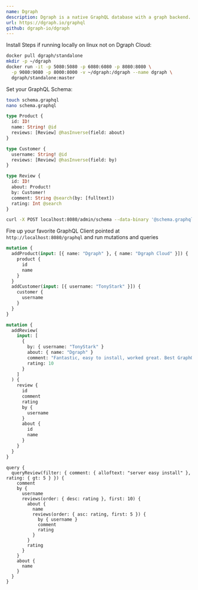 ```yaml
---
name: Dgraph
description: Dgraph is a native GraphQL database with a graph backend. This means Dgraph is not an interface on top of an existing database like Postgres but is actually designed from the ground-up for GraphQL. It is optimized for speed and performance, depending on multiple computer science breakthroughs to get the best result. Dgraph Cloud is a fully managed GraphQL backend service that lets you iterate faster, without worrying about your infrastructure.
url: https://dgraph.io/graphql
github: dgraph-io/dgraph
---
```


Install Steps if running locally on linux not on Dgraph Cloud:

```bash
docker pull dgraph/standalone
mkdir -p ~/dgraph
docker run -it -p 5080:5080 -p 6080:6080 -p 8080:8080 \
  -p 9080:9080 -p 8000:8000 -v ~/dgraph:/dgraph --name dgraph \
  dgraph/standalone:master
```

Set your GraphQL Schema:

```bash
touch schema.graphql
nano schema.graphql
```

```graphql
type Product {
  id: ID!
  name: String! @id
  reviews: [Review] @hasInverse(field: about)
}

type Customer {
  username: String! @id
  reviews: [Review] @hasInverse(field: by)
}

type Review {
  id: ID!
  about: Product!
  by: Customer!
  comment: String @search(by: [fulltext])
  rating: Int @search
}
```

```bash
curl -X POST localhost:8080/admin/schema --data-binary '@schema.graphql'
```

Fire up your favorite GraphQL Client pointed at `http://localhost:8080/graphql` and run mutations and queries

```graphql
mutation {
  addProduct(input: [{ name: "Dgraph" }, { name: "Dgraph Cloud" }]) {
    product {
      id
      name
    }
  }
  addCustomer(input: [{ username: "TonyStark" }]) {
    customer {
      username
    }
  }
}
```

```graphql
mutation {
  addReview(
    input: [
      {
        by: { username: "TonyStark" }
        about: { name: "Dgraph" }
        comment: "Fantastic, easy to install, worked great. Best GraphQL server available"
        rating: 10
      }
    ]
  ) {
    review {
      id
      comment
      rating
      by {
        username
      }
      about {
        id
        name
      }
    }
  }
}
```

```
query {
  queryReview(filter: { comment: { alloftext: "server easy install" }, rating: { gt: 5 } }) {
    comment
    by {
      username
      reviews(order: { desc: rating }, first: 10) {
        about {
          name
          reviews(order: { asc: rating, first: 5 }) {
            by { username }
            comment
            rating
          }
        }
        rating
      }
    }
    about {
      name
    }
  }
}
```

